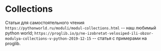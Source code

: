 # Collections

Статьи для самостоятельного чтения `https://pythonworld.ru/moduli/modul-collections.html` -- наш любимый python world; `https://proglib.io/p/ne-izobretat-velosiped-ili-obzor-modulya-collections-v-python-2019-12-15` -- статья с примерами на proglib.
